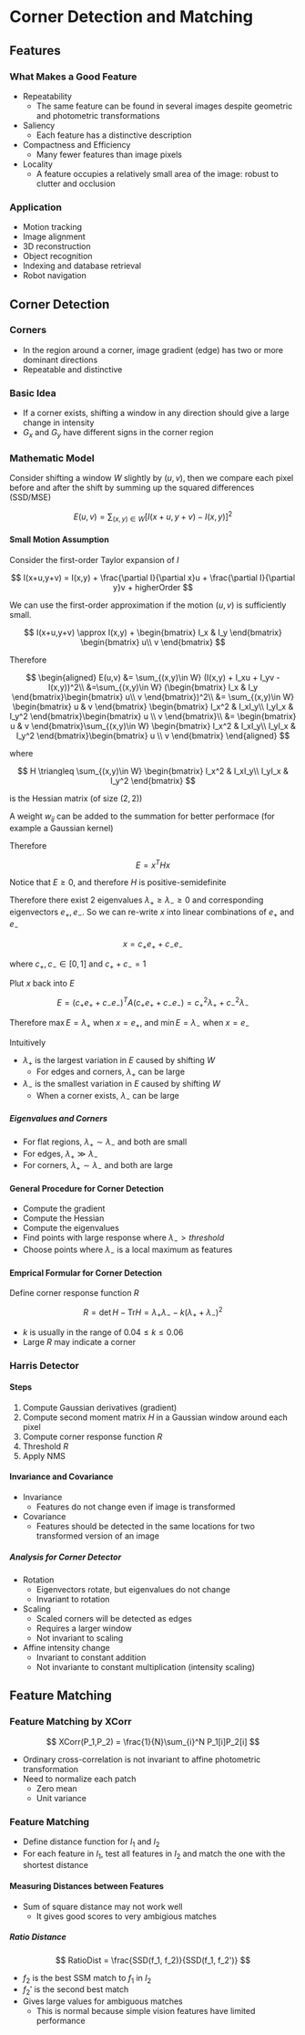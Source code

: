 # Corner Detection and Matching

## Features

### What Makes a Good Feature

- Repeatability
  - The same feature can be found in several images despite geometric and photometric transformations
- Saliency
  - Each feature has a distinctive description
- Compactness and Efficiency
  - Many fewer features than image pixels
- Locality
  - A feature occupies a relatively small area of the image: robust to clutter and occlusion

### Application

- Motion tracking
- Image alignment
- 3D reconstruction
- Object recognition
- Indexing and database retrieval
- Robot navigation

## Corner Detection

### Corners

- In the region around a corner, image gradient (edge) has two or more dominant directions
- Repeatable and distinctive

### Basic Idea

- If a corner exists, shifting a window in any direction should give a large change in intensity
- $G_x$ and $G_y$ have different signs in the corner region

### Mathematic Model

Consider shifting a window $W$ slightly by $(u,v)$, then we compare each pixel before and after the shift by summing up the squared differences (SSD/MSE)

$$ E(u,v) = \sum_{(x,y)\in W}\left[ I(x+u, y+v) - I(x,y) \right]^2 $$

#### Small Motion Assumption

Consider the first-order Taylor expansion of $I$

$$ I(x+u,y+v) = I(x,y) + \frac{\partial I}{\partial x}u + \frac{\partial I}{\partial y}v + higherOrder $$

We can use the first-order approximation if the motion $(u,v)$ is sufficiently small.

$$ I(x+u,y+v) \approx I(x,y) + \begin{bmatrix}
  I_x & I_y
\end{bmatrix} \begin{bmatrix}
  u\\ v
\end{bmatrix} $$

Therefore

$$ \begin{aligned}
  E(u,v) &= \sum_{(x,y)\in W} (I(x,y) + I_xu + I_yv - I(x,y))^2\\
  &=\sum_{(x,y)\in W} (\begin{bmatrix}
    I_x & I_y
  \end{bmatrix}\begin{bmatrix}
    u\\ v
  \end{bmatrix})^2\\
  &= \sum_{(x,y)\in W} \begin{bmatrix}
    u & v
  \end{bmatrix} \begin{bmatrix}
    I_x^2 & I_xI_y\\
    I_yI_x & I_y^2
  \end{bmatrix}\begin{bmatrix}
    u \\ v
  \end{bmatrix}\\
  &= \begin{bmatrix}
    u & v
  \end{bmatrix}\sum_{(x,y)\in W} \begin{bmatrix}
    I_x^2 & I_xI_y\\
    I_yI_x & I_y^2
  \end{bmatrix}\begin{bmatrix}
    u \\ v
  \end{bmatrix}
\end{aligned} $$

where

$$ H \triangleq \sum_{(x,y)\in W} \begin{bmatrix}
    I_x^2 & I_xI_y\\
    I_yI_x & I_y^2
  \end{bmatrix} $$

is the Hessian matrix (of size $(2,2)$)

A weight $w_{ij}$ can be added to the summation for better performace (for example a Gaussian kernel)

Therefore

$$ E = x^THx $$

Notice that $E \ge 0$, and therefore $H$ is positive-semidefinite

Therefore there exist 2 eigenvalues $\lambda_+ \ge \lambda_- \ge 0$ and corresponding eigenvectors $e_+,e_-$. So we can re-write $x$ into linear combinations of $e_+$ and $e_-$

$$ x = c_+e_+ + c_-e_- $$

where $c_+,c_-\in [0,1]$ and $c_+ + c_- = 1$

Plut $x$ back into $E$

$$ E = (c_+e_+ + c_-e_-)^T A (c_+e_+ + c_-e_-) = c_+^2\lambda_+ + c_-^2\lambda_-$$

Therefore $\max E = \lambda_+$ when $x=e_+$, and $\min E = \lambda_-$ when $x=e_-$

Intuitively

- $\lambda_+$ is the largest variation in $E$ caused by shifting $W$
  - For edges and corners, $\lambda_+$ can be large
- $\lambda_-$ is the smallest variation in $E$ caused by shifting $W$
  - When a corner exists, $\lambda_-$ can be large

##### Eigenvalues and Corners

- For flat regions, $\lambda_+\sim\lambda_-$ and both are small
- For edges, $\lambda_+ \gg \lambda_-$
- For corners, $\lambda_+ \sim \lambda_-$ and both are large

#### General Procedure for Corner Detection

- Compute the gradient
- Compute the Hessian
- Compute the eigenvalues
- Find points with large response where $\lambda_- > threshold$
- Choose points where $\lambda_-$ is a local maximum as features

#### Emprical Formular for Corner Detection

Define corner response function $R$

$$ R = \det H - \mathrm{Tr}H =  \lambda_+\lambda_- - k(\lambda_+ + \lambda_-)^2 $$

- $k$ is usually in the range of $0.04\le k \le 0.06$
- Large $R$ may indicate a corner

### Harris Detector

#### Steps

1. Compute Gaussian derivatives (gradient)
2. Compute second moment matrix $H$ in a Gaussian window around each pixel
3. Compute corner response function $R$
4. Threshold $R$
5. Apply NMS

#### Invariance and Covariance

- Invariance
  - Features do not change even if image is transformed
- Covariance
  - Features should be detected in the same locations for two transformed version of an image

##### Analysis for Corner Detector

- Rotation
  - Eigenvectors rotate, but eigenvalues do not change
  - Invariant to rotation
- Scaling
  - Scaled corners will be detected as edges
  - Requires a larger window
  - Not invariant to scaling
- Affine intensity change
  - Invariant to constant addition
  - Not invariante to constant multiplication (intensity scaling)

## Feature Matching

### Feature Matching by XCorr

$$ XCorr(P_1,P_2) = \frac{1}{N}\sum_{i}^N P_1[i]P_2[i] $$

- Ordinary cross-correlation is not invariant to affine photometric transformation
- Need to normalize each patch
  - Zero mean
  - Unit variance

### Feature Matching

- Define distance function for $I_1$ and $I_2$
- For each feature in $I_1$, test all features in $I_2$ and match the one with the shortest distance

#### Measuring Distances between Features

- Sum of square distance may not work well
  - It gives good scores to very ambigious matches

##### Ratio Distance

$$ RatioDist = \frac{SSD(f_1, f_2)}{SSD(f_1, f_2')} $$

- $f_2$ is the best SSM match to $f_1$ in $I_2$
- $f_2'$ is the second best match
- Gives large values for ambiguous matches
  - This is normal because simple vision features have limited performance
